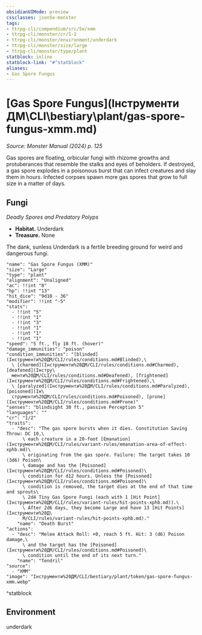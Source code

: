 ```yaml
---
obsidianUIMode: preview
cssclasses: json5e-monster
tags:
- ttrpg-cli/compendium/src/5e/xmm
- ttrpg-cli/monster/cr/1-2
- ttrpg-cli/monster/environment/underdark
- ttrpg-cli/monster/size/large
- ttrpg-cli/monster/type/plant
statblock: inline
statblock-link: "#^statblock"
aliases:
- Gas Spore Fungus
---
```

# [Gas Spore Fungus](Інструменти ДМ\CLI\bestiary\plant/gas-spore-fungus-xmm.md)
*Source: Monster Manual (2024) p. 125*  

Gas spores are floating, orbicular fungi with rhizome growths and protuberances that resemble the stalks and eyes of beholders. If destroyed, a gas spore explodes in a poisonous burst that can infect creatures and slay them in hours. Infected corpses spawn more gas spores that grow to full size in a matter of days.

## Fungi

*Deadly Spores and Predatory Polyps*

- **Habitat.** Underdark  
- **Treasure.** None  

The dank, sunless Underdark is a fertile breeding ground for weird and dangerous fungi.

```statblock
"name": "Gas Spore Fungus (XMM)"
"size": "Large"
"type": "plant"
"alignment": "Unaligned"
"ac": !!int "8"
"hp": !!int "13"
"hit_dice": "9d10 - 36"
"modifier": !!int "-5"
"stats":
  - !!int "5"
  - !!int "1"
  - !!int "3"
  - !!int "1"
  - !!int "1"
  - !!int "1"
"speed": "5 ft., fly 10 ft. (hover)"
"damage_immunities": "poison"
"condition_immunities": "[blinded](Інструменти%20ДМ/CLI/rules/conditions.md#Blinded),\
  \ [charmed](Інструменти%20ДМ/CLI/rules/conditions.md#Charmed), [deafened](Інстру\
  менти%20ДМ/CLI/rules/conditions.md#Deafened), [frightened](Інструменти%20ДМ/CLI/rules/conditions.md#Frightened),\
  \ [paralyzed](Інструменти%20ДМ/CLI/rules/conditions.md#Paralyzed), [poisoned](Ін\
  струменти%20ДМ/CLI/rules/conditions.md#Poisoned), [prone](Інструменти%20ДМ/CLI/rules/conditions.md#Prone)"
"senses": "blindsight 30 ft., passive Perception 5"
"languages": ""
"cr": "1/2"
"traits":
  - "desc": "The gas spore bursts when it dies. Constitution Saving Throw: DC 10,\
      \ each creature in a 20-foot [Emanation](Інструменти%20ДМ/CLI/rules/variant-rules/emanation-area-of-effect-xphb.md)\
      \ originating from the gas spore. Failure: The target takes 10 (3d6) Poison\
      \ damage and has the [Poisoned](Інструменти%20ДМ/CLI/rules/conditions.md#Poisoned)\
      \ condition for d12 hours. Unless the [Poisoned](Інструменти%20ДМ/CLI/rules/conditions.md#Poisoned)\
      \ condition is removed, the target dies at the end of that time and sprouts\
      \ 2d4 Tiny Gas Spore Fungi (each with 1 [Hit Point](Інструменти%20ДМ/CLI/rules/variant-rules/hit-points-xphb.md)).\
      \ After 2d6 days, they become Large and have 13 [Hit Points](Інструменти%20Д\
      М/CLI/rules/variant-rules/hit-points-xphb.md)."
    "name": "Death Burst"
"actions":
  - "desc": "Melee Attack Roll: +0, reach 5 ft. Hit: 3 (d6) Poison damage,\
      \ and the target has the [Poisoned](Інструменти%20ДМ/CLI/rules/conditions.md#Poisoned)\
      \ condition until the end of its next turn."
    "name": "Tendril"
"source":
  - "XMM"
"image": "Інструменти%20ДМ/CLI/bestiary/plant/token/gas-spore-fungus-xmm.webp"
```
^statblock

## Environment

underdark